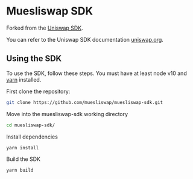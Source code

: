 # Muesliswap SDK

Forked from the [Uniswap SDK](https://github.com/Uniswap/uniswap-v2-sdk/commit/a88048e9c4198a5bdaea00883ca00c8c8e582605).

You can refer to the Uniswap SDK documentation [uniswap.org](https://uniswap.org/docs/v2/SDK/getting-started/).

## Using the SDK

To use the SDK, follow these steps. You must have at least node v10 and [yarn](https://yarnpkg.com/) installed.

First clone the repository:

```sh
git clone https://github.com/muesliswap/muesliswap-sdk.git
```

Move into the muesliswap-sdk working directory

```sh
cd muesliswap-sdk/
```

Install dependencies

```sh
yarn install
```

Build the SDK
```sh
yarn build
```
